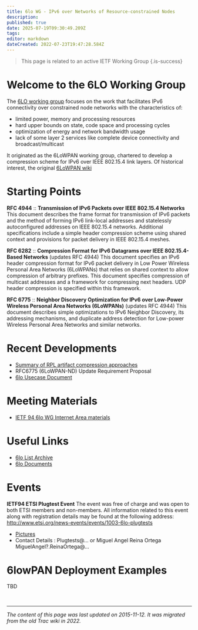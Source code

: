 ```yaml
---
title: 6lo WG - IPv6 over Networks of Resource-constrained Nodes
description: 
published: true
date: 2025-07-19T09:30:49.209Z
tags: 
editor: markdown
dateCreated: 2022-07-23T19:47:28.584Z
---
```


> This page is related to an active IETF Working Group
{.is-success}


# Welcome to the 6LO Working Group
The [6LO working group](https://datatracker.ietf.org/group/6lo/about/) focuses on the work that facilitates IPv6 connectivity over constrained node networks with the characteristics of:

* limited power, memory and processing resources
* hard upper bounds on state, code space and processing cycles
* optimization of energy and network bandwidth usage
* lack of some layer 2 services like complete device connectivity and broadcast/multicast

It originated as the 6LoWPAN working group, chartered to develop a compression scheme for IPv6 over IEEE 802.15.4 link layers. Of historical interest, the original [6LoWPAN wiki](http://6lowpan.tzi.org/)

# Starting Points

**RFC 4944** :: **Transmission of IPv6 Packets over IEEE 802.15.4 Networks**
This document describes the frame format for transmission of IPv6 packets and the method of forming IPv6 link-local addresses and statelessly autoconfigured addresses on IEEE 802.15.4 networks. Additional specifications include a simple header compression scheme using shared context and provisions for packet delivery in IEEE 802.15.4 meshes.

**RFC 6282** :: **Compression Format for IPv6 Datagrams over IEEE 802.15.4-Based Networks**
(updates RFC 4944) This document specifies an IPv6 header compression format for IPv6 packet delivery in Low Power Wireless Personal Area Networks (6LoWPANs) that relies on shared context to allow compression of arbitrary prefixes. This document specifies compression of multicast addresses and a framework for compressing next headers. UDP header compression is specified within this framework.

**RFC 6775** :: **Neighbor Discovery Optimization for IPv6 over Low-Power Wireless Personal Area Networks (6LoWPANs)**
(updates RFC 4944) This document describes simple optimizations to IPv6 Neighbor Discovery, its addressing mechanisms, and duplicate address detection for Low-power Wireless Personal Area Networks and similar networks.

# Recent Developments

* [Summary of RPL artifact compression approaches](/group/6lo/RplArtifactsCompressionApproaches)
* RFC6775 (6LoWPAN-ND) Update Requirement Proposal
* [6lo Usecase Document](https://datatracker.ietf.org/doc/draft-hong-6lo-use-cases/)

# Meeting Materials

* [IETF 94 6lo WG Internet Area materials](https://datatracker.ietf.org/meeting/94/materials.html#int)

# Useful Links

* [6lo List Archive](https://mailarchive.ietf.org/arch/search/?email_list=6lo)
* [6lo Documents](https://datatracker.ietf.org/wg/6lo/documents/)

# Events

**IETF94 ETSI Plugtest Event**
The event was free of charge and was open to both ETSI members and non-members. All information related to this event along with registration details may be found at the following address: http://www.etsi.org/news-events/events/1003-6lo-plugtests
* [Pictures](https://www.dropbox.com/sh/mtabektxqq4e2ct/AADEyoVx_KpI8P9269vDi3Ada?dl=0)
* Contact Details : Plugtests@… or Miguel Angel Reina Ortega MiguelAngel?.ReinaOrtega@…

# 6lowPAN Deployment Examples

TBD

&nbsp;
&nbsp;
&nbsp;

---

*The content of this page was last updated on 2015-11-12. It was migrated from the old Trac wiki in 2022.*
